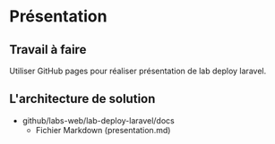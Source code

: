 # Présentation
## Travail à faire 
Utiliser GitHub pages pour réaliser présentation de lab deploy laravel.

## L'architecture de solution 
- github/labs-web/lab-deploy-laravel/docs
  - Fichier Markdown (presentation.md)
